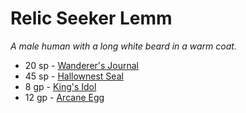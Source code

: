 # Relic Seeker Lemm

*A male human with a long white beard in a warm coat.*

* 20 sp - [Wanderer's Journal](/items/wanderers_journal.md)
* 45 sp - [Hallownest Seal](/items/hallownest_seal.md)
* 8 gp - [King's Idol](/items/kings_idol.md)
* 12 gp - [Arcane Egg](/items/arcane_egg.md)

